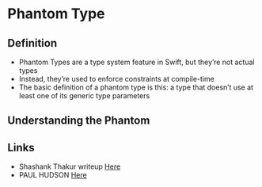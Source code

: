 # Phantom Type

## Definition
- Phantom Types are a type system feature in Swift, but they’re not actual types
- Instead, they’re used to enforce constraints at compile-time
- The basic definition of a phantom type is this: a type that doesn’t use at least one of its generic type parameters

## Understanding the Phantom


## Links
- Shashank Thakur writeup [Here](https://levelup.gitconnected.com/phantom-types-in-swift-c6e6374386bf)
- PAUL HUDSON [Here](https://www.hackingwithswift.com/plus/advanced-swift/how-to-use-phantom-types-in-swift)
